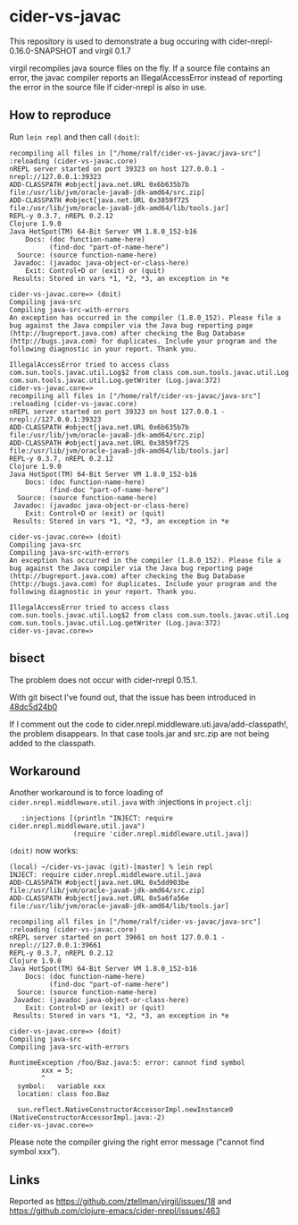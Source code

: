 # cider-vs-javac

This repository is used to demonstrate a bug occuring with
cider-nrepl-0.16.0-SNAPSHOT and virgil 0.1.7

virgil recompiles java source files on the fly. If a source file contains an
error, the javac compiler reports an IllegalAccessError instead of reporting the
error in the source file if cider-nrepl is also in use.



## How to reproduce

Run `lein repl` and then call `(doit)`:

```
recompiling all files in ["/home/ralf/cider-vs-javac/java-src"]
:reloading (cider-vs-javac.core)
nREPL server started on port 39323 on host 127.0.0.1 - nrepl://127.0.0.1:39323
ADD-CLASSPATH #object[java.net.URL 0x6b635b7b file:/usr/lib/jvm/oracle-java8-jdk-amd64/src.zip]
ADD-CLASSPATH #object[java.net.URL 0x3859f725 file:/usr/lib/jvm/oracle-java8-jdk-amd64/lib/tools.jar]
REPL-y 0.3.7, nREPL 0.2.12
Clojure 1.9.0
Java HotSpot(TM) 64-Bit Server VM 1.8.0_152-b16
    Docs: (doc function-name-here)
          (find-doc "part-of-name-here")
  Source: (source function-name-here)
 Javadoc: (javadoc java-object-or-class-here)
    Exit: Control+D or (exit) or (quit)
 Results: Stored in vars *1, *2, *3, an exception in *e

cider-vs-javac.core=> (doit)
Compiling java-src
Compiling java-src-with-errors
An exception has occurred in the compiler (1.8.0_152). Please file a bug against the Java compiler via the Java bug reporting page (http://bugreport.java.com) after checking the Bug Database (http://bugs.java.com) for duplicates. Include your program and the following diagnostic in your report. Thank you.

IllegalAccessError tried to access class com.sun.tools.javac.util.Log$2 from class com.sun.tools.javac.util.Log  com.sun.tools.javac.util.Log.getWriter (Log.java:372)
cider-vs-javac.core=> 
recompiling all files in ["/home/ralf/cider-vs-javac/java-src"]
:reloading (cider-vs-javac.core)
nREPL server started on port 39323 on host 127.0.0.1 - nrepl://127.0.0.1:39323
ADD-CLASSPATH #object[java.net.URL 0x6b635b7b file:/usr/lib/jvm/oracle-java8-jdk-amd64/src.zip]
ADD-CLASSPATH #object[java.net.URL 0x3859f725 file:/usr/lib/jvm/oracle-java8-jdk-amd64/lib/tools.jar]
REPL-y 0.3.7, nREPL 0.2.12
Clojure 1.9.0
Java HotSpot(TM) 64-Bit Server VM 1.8.0_152-b16
    Docs: (doc function-name-here)
          (find-doc "part-of-name-here")
  Source: (source function-name-here)
 Javadoc: (javadoc java-object-or-class-here)
    Exit: Control+D or (exit) or (quit)
 Results: Stored in vars *1, *2, *3, an exception in *e

cider-vs-javac.core=> (doit)
Compiling java-src
Compiling java-src-with-errors
An exception has occurred in the compiler (1.8.0_152). Please file a bug against the Java compiler via the Java bug reporting page (http://bugreport.java.com) after checking the Bug Database (http://bugs.java.com) for duplicates. Include your program and the following diagnostic in your report. Thank you.

IllegalAccessError tried to access class com.sun.tools.javac.util.Log$2 from class com.sun.tools.javac.util.Log  com.sun.tools.javac.util.Log.getWriter (Log.java:372)
cider-vs-javac.core=> 
```

## bisect

The problem does not occur with cider-nrepl 0.15.1.

With git bisect I've found out, that the issue has been introduced in [48dc5d24b0](https://github.com/clojure-emacs/cider-nrepl/commit/48dc5d24b0b20b637ba14b459549b53e5dbf5280)

If I comment out the code to cider.nrepl.middleware.uti.java/add-classpath!, the
problem disappears. In that case tools.jar and src.zip are not being added to
the classpath.

## Workaround 

Another workaround is to force loading of `cider.nrepl.middleware.util.java`  with :injections in `project.clj`:

```
   :injections [(println "INJECT: require cider.nrepl.middleware.util.java")
                (require 'cider.nrepl.middleware.util.java)]
```

`(doit)` now works:

```
(local) ~/cider-vs-javac (git)-[master] % lein repl
INJECT: require cider.nrepl.middleware.util.java
ADD-CLASSPATH #object[java.net.URL 0x5dd903be file:/usr/lib/jvm/oracle-java8-jdk-amd64/src.zip]
ADD-CLASSPATH #object[java.net.URL 0x5a6fa56e file:/usr/lib/jvm/oracle-java8-jdk-amd64/lib/tools.jar]

recompiling all files in ["/home/ralf/cider-vs-javac/java-src"]
:reloading (cider-vs-javac.core)
nREPL server started on port 39661 on host 127.0.0.1 - nrepl://127.0.0.1:39661
REPL-y 0.3.7, nREPL 0.2.12
Clojure 1.9.0
Java HotSpot(TM) 64-Bit Server VM 1.8.0_152-b16
    Docs: (doc function-name-here)
          (find-doc "part-of-name-here")
  Source: (source function-name-here)
 Javadoc: (javadoc java-object-or-class-here)
    Exit: Control+D or (exit) or (quit)
 Results: Stored in vars *1, *2, *3, an exception in *e

cider-vs-javac.core=> (doit)
Compiling java-src
Compiling java-src-with-errors

RuntimeException /foo/Baz.java:5: error: cannot find symbol
        xxx = 5;
        ^
  symbol:   variable xxx
  location: class foo.Baz

  sun.reflect.NativeConstructorAccessorImpl.newInstance0 (NativeConstructorAccessorImpl.java:-2)
cider-vs-javac.core=> 
```

Please note the compiler giving the right error message ("cannot find symbol xxx").

## Links

Reported as https://github.com/ztellman/virgil/issues/18 and 
https://github.com/clojure-emacs/cider-nrepl/issues/463
